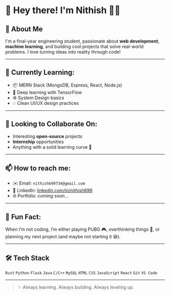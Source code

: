 # 👋 Hey there! I'm Nithish 👨‍💻

## 🚀 About Me
I'm a final-year engineering student, passionate about **web development**, **machine learning**, and building cool projects that solve real-world problems. I love turning ideas into reality through code!

---

## 🌱 Currently Learning:
- 📦 MERN Stack (MongoDB, Express, React, Node.js)
- 🤖 Deep learning with TensorFlow
- ⚙️ System Design basics
- 💡 Clean UI/UX design practices

---

## 🤝 Looking to Collaborate On:
- Interesting **open-source** projects
- **Internship** opportunities
- Anything with a solid learning curve 🚀

---

## 📫 How to reach me:
- ✉️ Email: `nithish699734@gmail.com`
- 💼 LinkedIn: [linkedin.com/in/nithish699](https://linkedin.com/in/nithish699)
- 🌐 Portfolio: *coming soon...*

---

## 💬 Fun Fact:
When I’m not coding, I’m either playing PUBG 🎮, overthinking things 🧠, or planning my next project (and maybe not starting it 😅).

---

## 🛠 Tech Stack
`Rust` `Python` `Flask` `Java` `C/C++` `MySQL` `HTML` `CSS` `JavaScript` `React` `Git` `VS Code`

---

> ✨ Always learning. Always building. Always leveling up.

<!--
This is a special repository because the README.md appears on your GitHub profile!
-->
